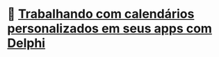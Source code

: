 # 🔗 [Trabalhando com calendários personalizados em seus apps com Delphi](https://youtu.be/fTa8vXRahSU)
